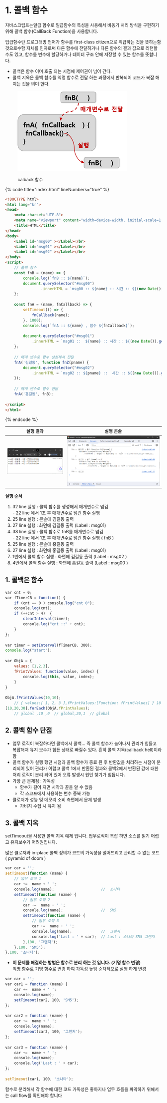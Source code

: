 # 1. 콜백 함수

자바스크립트는일급 함수로 일급함수의 특성을 사용해서 비동기 처리 방식을 구현하기 위해 콜백 함수(CallBack Function)을 사용합니다.&#x20;

입급함수란 프로그래밍 언어가 함수를 first-class citizen으로 취급하는 것을 뜻하는함것으로수함 자체를 인자로써 다른 함수에 전달하거나 다른 함수의 결과 값으로 리턴할 수도 있고, 함수를 변수에 할당하거나 데이터 구조 안에 저장할 수 있는 함수를 뜻합니다.



* 콜백은 함수 이며 호출 되는 시점에 제어권이 넘어 간다.
* 콜백 지옥은 콜백 함수를 익명 함수로 전달 하는 과정에서 반복되어 코드가 복잡 해 지는 것을 의미 한다.

<figure><img src="../../.gitbook/assets/image (105).png" alt="" width="351"><figcaption><p>calback 함수</p></figcaption></figure>

{% code title="index.html" lineNumbers="true" %}
```html
<!DOCTYPE html>
<html lang="kr">
<head>
    <meta charset="UTF-8">
    <meta name="viewport" content="width=device-width, initial-scale=1.0">
    <title>HTML</title>
</head>
<body> 
    <Label id="msg00" ></Label></br>  
    <Label id="msg01" ></Label></br>  
    <Label id="msg02" ></Label></br>  
</body>
<script>
    // 콜백 함수 
    const fnB = (name) => {    
        console.log(`fnB :: ${name}`);
        document.querySelector("#msg00")
                .innerHTML = `msg00 :: ${name} :: 시간 :: ${(new Date()).getTime()}`;  
    };

    const fnA = (name, fnCallback) => {        
        setTimeout(() => {
            fnCallback(name);
        }, 1000);
        console.log(`fnA :: ${name} , 함수 ${fnCallback}`);

        document.querySelector("#msg01")
            .innerHTML = `msg01 ::  ${name} :: 시간 :: ${(new Date()).getTime()}`; 
    };    
    
    // 매개 변수로 함수 생성해서 전달
    fnA('김길동', function fnZ(pname) {
        document.querySelector("#msg02")
            .innerHTML = `msg02 :: ${pname} ::  시간 :: ${(new Date()).getTime()}`; 
    });

    // 매개 변수로 함수 전달
    fnA('홍길동', fnB);
    
</script>
</html>
```
{% endcode %}

| 실행 결과                                                                         | 실행 콘솔                                                                         |
| ----------------------------------------------------------------------------- | ----------------------------------------------------------------------------- |
| <img src="../../.gitbook/assets/image (108).png" alt="" data-size="original"> | <img src="../../.gitbook/assets/image (109).png" alt="" data-size="original"> |

**실행 순서**

1. 32 line 실행 : 콜백 함수를 생성해서 매개변수로 넘김 \
   \- 22 line 에서 1초 후 매개변수로 넘긴 함수 실행
2. 25 line 실행 : 콘솔에 김길동 출력
3. 27 line 실행 : 화면에 김길동 출력 (Label : msg01)
4. 38 line 실행 : 콜백 함수로 fnB를 매개변수로 넘김\
   \- 22 line 에서 1초 후 매개변수로 넘긴 함수 실행 ( fnB )
5. 25 line 실행 : 콘솔에 홍길동 출력
6. 27 line 실행 : 화면에 홍길동 출력 (Label : msg01)
7. 1번에서 콜백 함수 실행 : 화면에 김길동 출력 (Label : msg02 )
8. 4번에서 콜백 함수 실행 : 화면에 홍길동 출력 (Label : msg00 )

## 1. 콜백은 함수

```javascript
var cnt = 0;
var fTimerCB = function() {
    if (cnt == 0 ) console.log("cnt 0");
    console.log(cnt);
    if (++cnt > 4)  {
        clearInterval(timer);
        console.log("cnt ::" + cnt);
    }
};

var timer = setInterval(fTimerCB, 300);
console.log("start");

var ObjA = {
    values: [1,2,3],
    fPrintValues: function(value, index) {
        console.log(this, value, index);
    }
}

ObjA.fPrintValues(10,10); 
	// { values:[ 1, 2, 3 ],fPrintValues:[Function: fPrintValues] } 10 10
[10,20,30].forEach(ObjA.fPrintValues); 
	// global ,10 ,0  // global,20,1  // global
```

## 2. 콜백 함수 단점&#x20;

* 업무 로직이 복잡하다면 콜백에서 콜백... 즉 콜백 함수가 늘어나서 관리가 힘들고 복잡해져 유지 보수가 힘든 상태로 빠질수 있다. 흔히 콜백 지옥(callback hell)이라 함&#x20;
* 콜백 함수가 실행 했던 시점과 콜백 함수가 종료 된 후 반환값을 처리하는 시점이 분리되어 있어 관리가 어렵고 콜백 1에서 반환된 결과와 콜백2에서 반환된 값에 대한 처리 로직이 분리 되어 있어 오류 발생시 원인 찿기가 힘듭니다.
* 가장 큰 문제점 : 가독성&#x20;
  * 함수가 길어 지면 시작과 끝을 알 수 없음&#x20;
  * 각 스코프에서 사용하는 변수 중복 가능&#x20;
* 클로저가 성능 및 메모리 소비 측면에서 문제 발생&#x20;
  * 가비지 수집 시 유지 됨

## &#x20;3. 콜백 지옥

setTimeout을 사용한 콜백 지옥 예제 입니다. 업무로직이 복잡 하면 소스를 읽기 어렵고 유지보수가 어려원집니다.

많은 클로저와 in-place 콜백 정의가 코드의 가독성을 떨어뜨리고 관리할 수 없는 코드 ( pyramid of doom )

```javascript
var car = '';
setTimeout(function (name) {
    // 업무 로직 1    
    car +=  name + ' ';
    console.log(name);                     //  소나타
    setTimeout(function (name) {
        // 업무 로직 2
        car +=  name + ' ';
        console.log(name);                 //  SM5
        setTimeout(function (name) {
            // 업무 로직 3  
            car +=  name + ' '; 
            console.log(name);             //  그랜저
            console.log('Last : ' + car);  // Last : 소나타 SM5 그랜저 
        },100, '그랜저');    
    },100, 'SM5');
},100, '소나타');
```

* **이 문제를 해결하는 방법은 함수로 분리 하는 것 입니다. (기명 함수 변경)**\
  익명 함수로 기명 함수로 변경 하여 가독성 높임 순차적으로 실행 하게 변경

```javascript
var car = '';
var car1 = function (name) {
    car +=  name + ' ';
    console.log(name);
    setTimeout(car2, 100, 'SM5');
};

var car2 = function (name) {
    car +=  name + ' ';
    console.log(name);
    setTimeout(car3, 100, '그랜저');
};

var car3 = function (name) {
    car +=  name + ' ';
    console.log(name);
    console.log('Last : ' + car);
};

setTimeout(car1, 100, '소나타');
```

함수로 분리해서 각 함수에 대한 코드 가독성은 좋아지나 업무 흐름을 파악하기 위해서는 call flow를 확인해야 합니다

